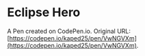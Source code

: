 # Eclipse Hero

A Pen created on CodePen.io. Original URL: [https://codepen.io/kaped25/pen/VwNGVXm](https://codepen.io/kaped25/pen/VwNGVXm).

